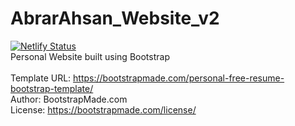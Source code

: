 # AbrarAhsan_Website_v2

[![Netlify Status](https://api.netlify.com/api/v1/badges/e282fad6-3138-42f4-86b5-75dacb69d2ee/deploy-status)](https://app.netlify.com/sites/abrarahsan/deploys) \
Personal Website built using Bootstrap\
\
Template URL: https://bootstrapmade.com/personal-free-resume-bootstrap-template/ \
Author: BootstrapMade.com \
License: https://bootstrapmade.com/license/
